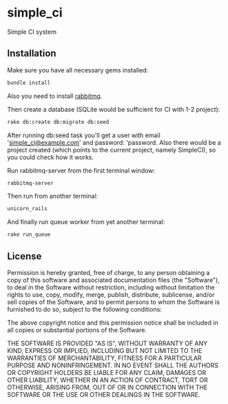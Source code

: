 simple_ci
=========

Simple CI system

## Installation

Make sure you have all necessary gems installed:

```sh
bundle install
```

Also you need to install [rabbitmq](http://www.rabbitmq.com/download.html).

Then create a database (SQLite would be sufficient for CI with 1-2 project):

```sh
rake db:create db:migrate db:seed
```

After running db:seed task you'll get a user with email 'simple_ci@example.com' and password: 'password. Also there would be a project created (which points to the current project, namely SimpleCI), so you could check how it works.

Run rabbitmq-server from the first terminal window:

```sh
rabbitmq-server
```

Then run from another terminal:

```sh
unicorn_rails
```

And finally run queue worker from yet another terminal:

```sh
rake run_queue
```

## License

Permission is hereby granted, free of charge, to any person obtaining a copy
of this software and associated documentation files (the "Software"), to deal
in the Software without restriction, including without limitation the rights
to use, copy, modify, merge, publish, distribute, sublicense, and/or sell
copies of the Software, and to permit persons to whom the Software is
furnished to do so, subject to the following conditions:

The above copyright notice and this permission notice shall be included in
all copies or substantial portions of the Software.

THE SOFTWARE IS PROVIDED "AS IS", WITHOUT WARRANTY OF ANY KIND, EXPRESS OR
IMPLIED, INCLUDING BUT NOT LIMITED TO THE WARRANTIES OF MERCHANTABILITY,
FITNESS FOR A PARTICULAR PURPOSE AND NONINFRINGEMENT. IN NO EVENT SHALL THE
AUTHORS OR COPYRIGHT HOLDERS BE LIABLE FOR ANY CLAIM, DAMAGES OR OTHER
LIABILITY, WHETHER IN AN ACTION OF CONTRACT, TORT OR OTHERWISE, ARISING FROM,
OUT OF OR IN CONNECTION WITH THE SOFTWARE OR THE USE OR OTHER DEALINGS IN
THE SOFTWARE.
